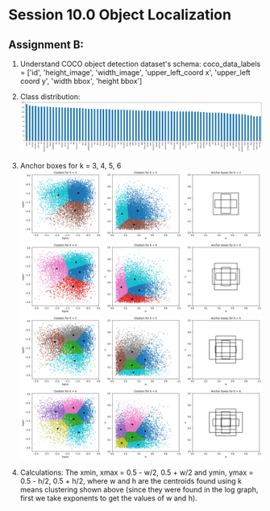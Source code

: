 # Session 10.0 Object Localization

## Assignment B:
1. Understand COCO object detection dataset's schema: coco_data_labels = ['id', 'height_image', 'width_image', 'upper_left_coord x', 'upper_left coord y', 'width bbox', 'height bbox']

2. Class distribution: 
![Class distribution](./plots/class_distribution.png)

3. Anchor boxes for k = 3, 4, 5, 6
![Anchor box k = 3](./plots/k_3.png)
![Anchor box k = 4](./plots/k_4.png)
![Anchor box k = 5](./plots/k_5.png)
![Anchor box k = 6](./plots/k_6.png)

4. Calculations: 
The xmin, xmax = 0.5 - w/2, 0.5 + w/2 and ymin, ymax = 0.5 - h/2, 0.5 + h/2, where w and h are the centroids found using k means clustering shown above (since they were found in the log graph, first we take exponents to get the values of w and h). 



